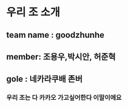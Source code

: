 
# 우리 조 소개

## team name : goodzhunhe

## member: 조용우,박시안, 허준혁

##  gole : 네카라쿠배 존버

### 우리 조는 다 카카오 가고싶어한다 이말이에요

